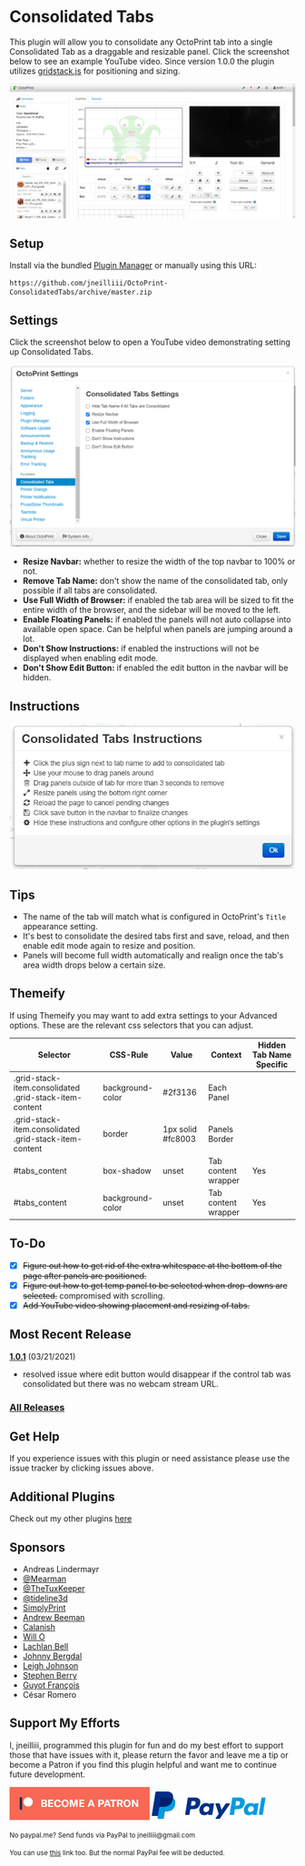 # Consolidated Tabs

This plugin will allow you to consolidate any OctoPrint tab into a single Consolidated Tab as a draggable and resizable panel. Click the screenshot below to see an example YouTube video. Since version 1.0.0 the plugin utilizes [gridstack.js](https://gridstackjs.com/) for positioning and sizing.

[![screenshot tab](screenshot_tab.png)](https://youtu.be/1Qg6TIGGRB4)

## Setup

Install via the bundled [Plugin Manager](https://docs.octoprint.org/en/master/bundledplugins/pluginmanager.html)
or manually using this URL:

    https://github.com/jneilliii/OctoPrint-ConsolidatedTabs/archive/master.zip

## Settings

Click the screenshot below to open a YouTube video demonstrating setting up Consolidated Tabs.

[![screenshot settings](screenshot_settings.png)](https://youtu.be/BuJJV-giFNc)

- **Resize Navbar:** whether to resize the width of the top navbar to 100% or not.
- **Remove Tab Name:** don't show the name of the consolidated tab, only possible if all tabs are consolidated.
- **Use Full Width of Browser:** if enabled the tab area will be sized to fit the entire width of the browser, and the sidebar will be moved to the left.
- **Enable Floating Panels:** if enabled the panels will not auto collapse into available open space. Can be helpful when panels are jumping around a lot.
- **Don't Show Instructions:** if enabled the instructions will not be displayed when enabling edit mode.
- **Don't Show Edit Button:** if enabled the edit button in the navbar will be hidden.

## Instructions

![screenshot_instructions](screenshot_instructions.png)

## Tips

- The name of the tab will match what is configured in OctoPrint's `Title` appearance setting.
- It's best to consolidate the desired tabs first and save, reload, and then enable edit mode again to resize and position.
- Panels will become full width automatically and realign once the tab's area width drops below a certain size.

## Themeify

If using Themeify you may want to add extra settings to your Advanced options. These are the relevant css selectors that you can adjust.

| Selector                                               | CSS-Rule         | Value             | Context             | Hidden Tab Name Specific |
|--------------------------------------------------------|------------------|-------------------|---------------------|--------------------------|
| .grid-stack-item.consolidated .grid-stack-item-content | background-color | #2f3136           | Each Panel          |                          |
| .grid-stack-item.consolidated .grid-stack-item-content | border           | 1px solid #fc8003 | Panels Border       |                          |
| #tabs_content                                          | box-shadow       | unset             | Tab content wrapper | Yes                      |
| #tabs_content                                          | background-color | unset             | Tab content wrapper | Yes                      |

## To-Do
* [X] ~~Figure out how to get rid of the extra whitespace at the bottom of the page after panels are positioned.~~
* [X] ~~Figure out how to get temp panel to be selected when drop-downs are selected.~~ compromised with scrolling.
* [X] ~~Add YouTube video showing placement and resizing of tabs.~~

## Most Recent Release

**[1.0.1](https://github.com/jneilliii/OctoPrint-ConsolidatedTabs/releases/tag/1.0.1)** (03/21/2021)

* resolved issue where edit button would disappear if the control tab was consolidated but there was no webcam stream URL.

### [All Releases](https://github.com/jneilliii/OctoPrint-ConsolidatedTabs/releases)

## Get Help

If you experience issues with this plugin or need assistance please use the issue tracker by clicking issues above.

## Additional Plugins

Check out my other plugins [here](https://plugins.octoprint.org/by_author/#jneilliii)

## Sponsors
- Andreas Lindermayr
- [@Mearman](https://github.com/Mearman)
- [@TheTuxKeeper](https://github.com/thetuxkeeper)
- [@tideline3d](https://github.com/tideline3d/)
- [SimplyPrint](https://simplyprint.dk/)
- [Andrew Beeman](https://github.com/Kiendeleo)
- [Calanish](https://github.com/calanish)
- [Will O](https://github.com/4wrxb)
- [Lachlan Bell](https://lachy.io/)
- [Johnny Bergdal](https://github.com/bergdahl)
- [Leigh Johnson](https://github.com/leigh-johnson)
- [Stephen Berry](https://github.com/berrystephenw)
- [Guyot François](https://github.com/iFrostizz)
- César Romero

## Support My Efforts
I, jneilliii, programmed this plugin for fun and do my best effort to support those that have issues with it, please return the favor and leave me a tip or become a Patron if you find this plugin helpful and want me to continue future development.

[![Patreon](patreon-with-text-new.png)](https://www.patreon.com/jneilliii) [![paypal](paypal-with-text.png)](https://paypal.me/jneilliii)

<small>No paypal.me? Send funds via PayPal to jneilliii&#64;gmail&#46;com

You can use [this](https://www.paypal.com/cgi-bin/webscr?cmd=_xclick&business=jneilliii@gmail.com) link too. But the normal PayPal fee will be deducted.
</small>
